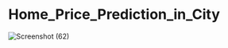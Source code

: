 # Home_Price_Prediction_in_City
![Screenshot (62)](https://github.com/Avnish706/Home_Price_Prediction_in_City/assets/159720405/7fca6072-0e71-451f-99e8-ece28c144231)
